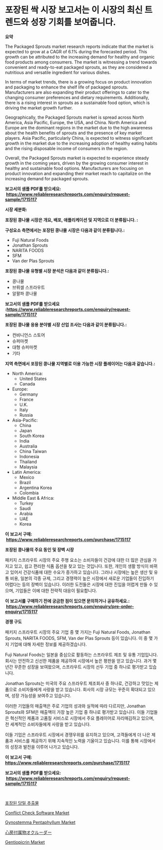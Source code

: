 <p><h1>포장된 싹 시장 보고서는 이 시장의 최신 트렌드와 성장 기회를 보여줍니다.</h1></p><p><strong>요약</strong></p>
<p><p>The Packaged Sprouts market research reports indicate that the market is expected to grow at a CAGR of 6.1% during the forecasted period. This growth can be attributed to the increasing demand for healthy and organic food products among consumers. The market is witnessing a trend towards convenient and ready-to-eat packaged sprouts, as they are considered a nutritious and versatile ingredient for various dishes.</p><p>In terms of market trends, there is a growing focus on product innovation and packaging to enhance the shelf life of packaged sprouts. Manufacturers are also expanding their product offerings to cater to the changing consumer preferences and dietary requirements. Additionally, there is a rising interest in sprouts as a sustainable food option, which is driving the market growth further.</p><p>Geographically, the Packaged Sprouts market is spread across North America, Asia Pacific, Europe, the USA, and China. North America and Europe are the dominant regions in the market due to the high awareness about the health benefits of sprouts and the presence of key market players. Asia Pacific, particularly China, is expected to witness significant growth in the market due to the increasing adoption of healthy eating habits and the rising disposable income of consumers in the region.</p><p>Overall, the Packaged Sprouts market is expected to experience steady growth in the coming years, driven by the growing consumer interest in healthy and sustainable food options. Manufacturers are focusing on product innovation and expanding their market reach to capitalize on the increasing demand for packaged sprouts.</p></p>
<p><strong>보고서의 샘플 PDF를 받으세요: &nbsp;<a href="https://www.reliableresearchreports.com/enquiry/request-sample/1715117">https://www.reliableresearchreports.com/enquiry/request-sample/1715117</a></strong></p>
<p><strong>시장 세분화:</strong></p>
<p><strong> 포장된 콩나물 시장은 개요, 배포, 애플리케이션 및 지역으로 더 분류됩니다. :</strong></p>
<p><strong>구성요소 측면에서는 포장된 콩나물 시장은 다음과 같이 분류됩니다.:</strong></p>
<p><ul><li>Fuji Natural Foods</li><li>Jonathan Sprouts</li><li>NARITA FOODS</li><li>SFM</li><li>Van der Plas Sprouts</li></ul></p>
<p><strong> 포장된 콩나물 유형별 시장 분석은 다음과 같이 분류됩니다.:</strong></p>
<p><ul><li>콩나물</li><li>브뤼셀 스프라우트</li><li>알팔파 콩나물</li></ul></p>
<p><strong>보고서의 샘플 PDF를 받으세요 :<a href="https://www.reliableresearchreports.com/enquiry/request-sample/1715117">https://www.reliableresearchreports.com/enquiry/request-sample/1715117</a></strong></p>
<p><strong> 포장된 콩나물 응용 분야별 시장 산업 조사는 다음과 같이 분류됩니다.:</strong></p>
<p><ul><li>컨비니언스 스토어</li><li>슈퍼마켓</li><li>대형 슈퍼마켓</li><li>기타</li></ul></p>
<p><strong>지역 측면에서 포장된 콩나물 지역별로 이용 가능한 시장 플레이어는 다음과 같습니다.:</strong></p>
<p><ul>
    <li>
        North America:
        <ul>
            <li>United States</li>
            <li>Canada</li>
        </ul>
    </li>
    <li>
        Europe:
        <ul>
            <li>Germany</li>
            <li>France</li>
            <li>U.K.</li>
            <li>Italy</li>
            <li>Russia</li>
        </ul>
    </li>
    <li>
        Asia-Pacific:
        <ul>
            <li>China</li>
            <li>Japan</li>
            <li>South Korea</li>
            <li>India</li>
            <li>Australia</li>
            <li>China Taiwan</li>
            <li>Indonesia</li>
            <li>Thailand</li>
            <li>Malaysia</li>
        </ul>
    </li>
    <li>
        Latin America:
        <ul>
            <li>Mexico</li>
            <li>Brazil</li>
            <li>Argentina Korea</li>
            <li>Colombia</li>
        </ul>
    </li>
    <li>
        Middle East & Africa:
        <ul>
            <li>Turkey</li>
            <li>Saudi</li>
            <li>Arabia</li>
            <li>UAE</li>
            <li>Korea</li>
        </ul>
    </li>
    </ul></p>
<p><strong>이 보고서 구매: &nbsp;<a href="https://www.reliableresearchreports.com/purchase/1715117">https://www.reliableresearchreports.com/purchase/1715117</a></strong></p>
<p><strong>포장된 콩나물의 주요 동인 및 장벽 시장</strong></p>
<p><p>패키지 스프라우트 시장의 주요 주행 요소는 소비자들이 건강에 대한 더 많은 관심을 가지고 있고, 쉽고 편리한 식품 옵션을 찾고 있는 것입니다. 또한, 개인의 생활 방식이 바뀌고 있어서 건강식품에 대한 수요가 증가하고 있습니다. 그러나 시장에는 높은 생산 및 유통 비용, 일본의 각종 규제, 그리고 경쟁력이 높은 시장에서 새로운 기업들이 진입하기 어렵다는 등의 장벽이 있습니다. 이러한 도전들은 시장에 대한 진입을 어렵게 만들 수 있으며, 기업들은 이에 대한 전략적 대응이 필요합니다.</p></p>
<p><strong>이 보고서를 구매하기 전에 궁금한 점이 있으면 문의하거나 공유하세요.: &nbsp;<a href="https://www.reliableresearchreports.com/enquiry/pre-order-enquiry/1715117">https://www.reliableresearchreports.com/enquiry/pre-order-enquiry/1715117</a></strong></p>
<p><strong>경쟁 구도</strong></p>
<p><p>패키지 스프라우트 시장의 주요 기업 중 몇 가지는 Fuji Natural Foods, Jonathan Sprouts, NARITA FOODS, SFM, Van der Plas Sprouts 등이 있습니다. 이 중 몇 가지 기업에 대해 자세한 정보를 제공하겠습니다.</p><p>Fuji Natural Foods는 일본을 중심으로 활동하는 스프라우트 제조 및 유통 기업입니다. 회사는 안전하고 신선한 제품을 제공하여 시장에서 높은 평판을 얻고 있습니다. 과거 몇 년간 꾸준한 성장을 보여왔으며, 스프라우트 시장의 선두 기업 중 하나로 평가받고 있습니다.</p><p>Jonathan Sprouts는 미국의 주요 스프라우트 제조회사 중 하나로, 건강하고 맛있는 제품으로 소비자들에게 사랑을 받고 있습니다. 회사의 시장 규모는 꾸준히 확대되고 있으며, 성장 가능성을 보여주고 있습니다.</p><p>이러한 기업들의 매출액은 주로 기업의 성과와 실적에 따라 다르지만, Jonathan Sprouts와 SFM은 매출액이 가장 높은 기업 중 하나로 평가받고 있습니다. 이들 기업들은 혁신적인 제품과 고품질 서비스로 시장에서 주요 플레이어로 자리매김하고 있으며, 전 세계적인 소비자들에게 사랑을 받고 있습니다.</p><p>이들 기업은 스프라우트 시장에서 경쟁우위를 유지하고 있으며, 고객들에게 더 나은 제품과 서비스를 제공하기 위해 지속적인 노력을 기울이고 있습니다. 이를 통해 시장에서의 성장과 발전을 이루어 나가고 있습니다.</p></p>
<p><strong>이 보고서 구매: &nbsp; <a href="https://www.reliableresearchreports.com/purchase/1715117">https://www.reliableresearchreports.com/purchase/1715117</a></strong></p>
<p><strong>보고서의 샘플 PDF를 받으세요: &nbsp;<a href="https://www.reliableresearchreports.com/enquiry/request-sample/1715117">https://www.reliableresearchreports.com/enquiry/request-sample/1715117</a></strong><strong></strong></p>
<p>&nbsp;</p>
<p><p><a href="https://github.com/laholand/Market-Research-Report-List-2/blob/main/6998668192724.md">포장된 당밀 추출물</a></p><p><a href="https://issuu.com/reportprime-2/docs/conflict-check-software-market-size-2030.pptx">Conflict Check Software Market</a></p><p><a href="https://github.com/vimar16th/Market-Research-Report-List-3/blob/main/gynostemma-pentaphyllum-market.md">Gynostemma Pentaphyllum Market</a></p><p><a href="https://github.com/mohamedbakry57/Market-Research-Report-List-2/blob/main/5483572192999.md">心房付属物オクルーダー</a></p><p><a href="https://github.com/luckyshygirl/Market-Research-Report-List-3/blob/main/gentiopicrin-market.md">Gentiopicrin Market</a></p></p>